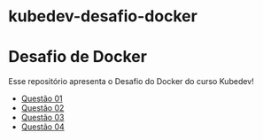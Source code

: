 # kubedev-desafio-docker
# Desafio de Docker

Esse repositório apresenta o Desafio do Docker do curso Kubedev!

- [Questão 01](questao01/questoes.md)
- [Questão 02](questao02/questoes.md)
- [Questão 03](questao03/questoes.md)
- [Questão 04](questao04/questoes.md)